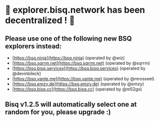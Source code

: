 # 🚨 explorer.bisq.network has been decentralized ! 🚨

## Please use one of the following new BSQ explorers instead:

* [https://bsq.ninja](https://bsq.ninja) (operated by @wiz)
* [https://bsq.sqrrm.net](https://bsq.sqrrm.net) (operated by @sqrrm)
* [https://bsq.bisq.services](https://bsq.bisq.services) (operated by @devinbileck)
* [https://bsq.vante.me](https://bsq.vante.me) (operated by @mrosseel)
* [https://bsq.emzy.de](https://bsq.emzy.de) (operated by @emzy)
* [https://bsq.bisq.cc](https://bsq.bisq.cc) (operated by @m52go)

## Bisq v1.2.5 will automatically select one at random for you, please upgrade :)
